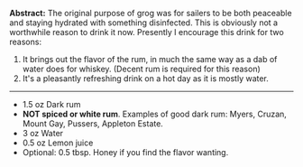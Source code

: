 **Abstract:** The original purpose of grog was for sailers to be both peaceable and staying hydrated with something disinfected. This is obviously not a worthwhile reason to drink it now. Presently I encourage this drink for two reasons:

1. It brings out the flavor of the rum, in much the same way as a dab of water does for whiskey. (Decent rum is required for this reason)
2. It's a pleasantly refreshing drink on a hot day as it is mostly water.

----

- 1.5 oz Dark rum
 - **NOT spiced or white rum**. Examples of good dark rum: Myers, Cruzan, Mount Gay, Pussers, Appleton Estate.
- 3 oz Water
- 0.5 oz Lemon juice
- Optional: 0.5 tbsp. Honey if you find the flavor wanting.
